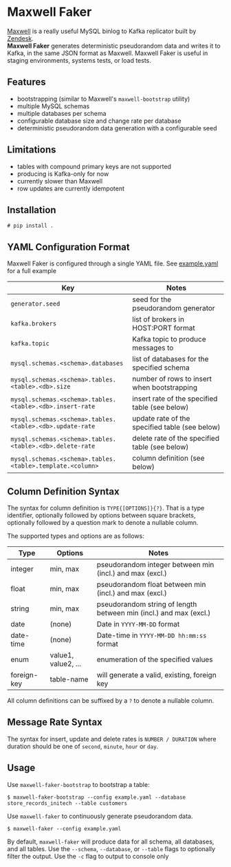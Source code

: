 Maxwell Faker
=============

[Maxwell](https://github.com/zendesk/maxwell) is a really useful MySQL binlog to Kafka replicator built by [Zendesk](https://www.zendesk.com/).  
**Maxwell Faker** generates deterministic pseudorandom data and writes it to Kafka, in the same JSON format as Maxwell.
Maxwell Faker is useful in staging environments, systems tests, or load tests.

## Features

* bootstrapping (similar to Maxwell's `maxwell-bootstrap` utility)
* multiple MySQL schemas
* multiple databases per schema
* configurable database size and change rate per database  
* deterministic pseudorandom data generation with a configurable seed 

## Limitations

* tables with compound primary keys are not supported
* producing is Kafka-only for now
* currently slower than Maxwell
* row updates are currently idempotent

## Installation

`# pip install .`

## YAML Configuration Format

Maxwell Faker is configured through a single YAML file. See [example.yaml](https://github.com/movio/maxwell-faker/blob/master/example.yaml) for a full example

| Key                                                          | Notes  |
| -------------------------------------------------------------| ------ |
| `generator.seed`                                             | seed for the pseudorandom generator |
| `kafka.brokers`                                              | list of brokers in HOST:PORT format |
| `kafka.topic`                                                | Kafka topic to produce messages to |
| `mysql.schemas.<schema>.databases`                           | list of databases for the specified schema |
| `mysql.schemas.<schema>.tables.<table>.<db>.size`            | number of rows to insert when bootstrapping |
| `mysql.schemas.<schema>.tables.<table>.<db>.insert-rate`     | insert rate of the specified table (see below) |
| `mysql.schemas.<schema>.tables.<table>.<db>.update-rate`     | update rate of the specified table (see below) |
| `mysql.schemas.<schema>.tables.<table>.<db>.delete-rate`     | delete rate of the specified table (see below) |
| `mysql.schemas.<schema>.tables.<table>.template.<column>`    | column definition (see below) |

## Column Definition Syntax

The syntax for column definition is `TYPE{[OPTIONS]}{?}`.
That is a type identifier, optionally followed by options between square brackets, optionally followed by a question mark to denote a nullable column.

The supported types and options are as follows:

| Type      | Options  | Notes |
| --------- | -------- | ----- |
| integer   | min, max | pseudorandom integer between min (incl.) and max (excl.) |
| float     | min, max | pseudorandom float between min (incl.) and max (excl.) |
| string    | min, max | pseudorandom string of length between min (incl.) and max (excl.) |
| date      | (none) | Date in `YYYY-MM-DD` format |
| date-time | (none) | Date-time in `YYYY-MM-DD hh:mm:ss` format |
| enum      | value1, value2, ... | enumeration of the specified values |
| foreign-key | table-name | will generate a valid, existing, foreign key |

All column definitions can be suffixed by a `?` to denote a nullable column.

## Message Rate Syntax

The syntax for insert, update and delete rates is `NUMBER / DURATION` where duration should be one of
`second`, `minute`, `hour` or `day`.

## Usage

Use `maxwell-faker-bootstrap` to bootstrap a table:

`$ maxwell-faker-bootstrap --config example.yaml --database store_records_initech --table customers`

Use `maxwell-faker` to continuously generate pseudorandom data.

`$ maxwell-faker --config example.yaml`

 By default, `maxwell-faker` will produce data for all schema, all databases, and all tables.
 Use the `--schema`, `--database`, or `--table` flags to optionally filter the output.
 Use the `-c` flag to output to console only


